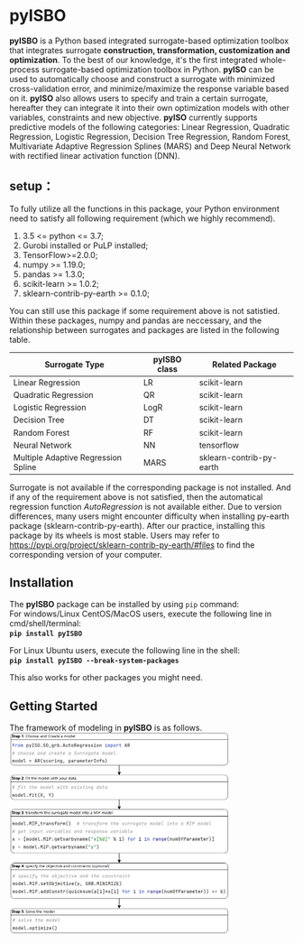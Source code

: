 # pyISBO
**pyISBO** is a Python based integrated surrogate-based optimization toolbox that integrates surrogate **construction, transformation, customization and optimization**. To the best of our knowledge, it's the first integrated whole-process surrogate-based optimization toolbox in Python. **pyISO** can be used to automatically choose and construct a surrogate with minimized cross-validation error, and minimize/maximize the response variable based on it. **pyISO** also allows users to specify and train a certain surrogate, hereafter they can integrate it into their own optimization models with other variables, constraints and new objective. **pyISO** currently supports predictive models of the following categories: Linear Regression, Quadratic Regression, Logistic Regression, Decision Tree Regression, Random Forest, Multivariate Adaptive Regression Splines (MARS)  and Deep Neural Network with rectified linear activation function (DNN). 

## setup：  
To fully utilize all the functions in this package, your Python environment need to satisfy all following requirement (which we highly recommend).
1. 3.5 <= python <= 3.7;  
2. Gurobi installed or PuLP installed;  
3. TensorFlow>=2.0.0;    
4. numpy >= 1.19.0;  
5. pandas >= 1.3.0;  
6. scikit-learn >= 1.0.2;  
7. sklearn-contrib-py-earth >= 0.1.0;

You can still use this package if some requirement above is not satistied. Within these packages, numpy and pandas are neccessary, and the relationship between surrogates and packages are listed in the following table.

| Surrogate Type | **pyISBO** class | Related Package |
|----|----|----|
| Linear Regression | LR | scikit-learn |
| Quadratic Regression | QR | scikit-learn |
| Logistic Regression | LogR | scikit-learn |
| Decision Tree | DT | scikit-learn |
| Random Forest | RF | scikit-learn |
| Neural Network | NN | tensorflow |
| Multiple Adaptive Regression Spline  | MARS | sklearn-contrib-py-earth |

Surrogate is not available if the corresponding package is not installed. And if any of the requirement above is not satisfied, then the automatical regression function *AutoRegression* is not available either. Due to version differences, many users might encounter difficulty when installing py-earth package (sklearn-contrib-py-earth). After our practice, installing this package by its wheels is most stable. Users may refer to https://pypi.org/project/sklearn-contrib-py-earth/#files to find the corresponding version of your computer.

## Installation
The **pyISBO** package can be installed by using <code>pip</code> command:  
For windows/Linux CentOS/MacOS users, execute the following line in cmd/shell/terminal:  
**`pip install pyISBO`**  

For Linux Ubuntu users, execute the following line in the shell:  
**`pip install pyISBO --break-system-packages`**  

This also works for other packages you might need.

## Getting Started
The framework of modeling in **pyISBO** is as follows.  
<img src="images/steps%20of%20pyISO%20implementation.png" width = "388" height = "355.5" alt="" align=center />
